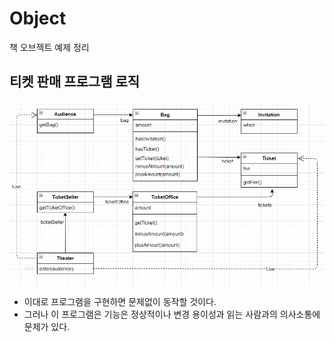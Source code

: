 # Object
책 오브젝트 예제 정리

## 티켓 판매 프로그램 로직
![너무많은 클래스에 의존하는 Theater](https://github.com/nowv30/Object/blob/master/images/%EC%A3%BC%EC%84%9D%202020-07-12%20143244.png "너무많은 클래스에 의존하는 Theater")
- 이대로 프로그램을 구현하면 문제없이 동작할 것이다.
- 그러나 이 프로그램은 기능은 정상적이나 변경 용이성과 읽는 사람과의 의사소통에 문제가 있다.

